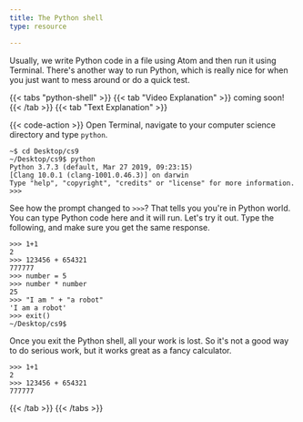 ```yaml
---
title: The Python shell
type: resource

---
```

Usually, we write Python code in a file using Atom and then run it using Terminal. There's another way to run
Python, which is really nice for when you just want to mess around or do a quick test.

{{< tabs "python-shell" >}}
{{< tab "Video Explanation" >}}
coming soon!
{{< /tab >}}
{{< tab "Text Explanation" >}}

{{< code-action >}} Open Terminal, navigate
to your computer science directory and type `python`.

```shell
~$ cd Desktop/cs9
~/Desktop/cs9$ python
Python 3.7.3 (default, Mar 27 2019, 09:23:15)
[Clang 10.0.1 (clang-1001.0.46.3)] on darwin
Type "help", "copyright", "credits" or "license" for more information.
>>>
```

See how the prompt changed to `>>>`? That tells you you're in Python world. You can type Python code here and
it will run. Let's try it out. Type the following, and make sure you get the same response.

```shell
>>> 1+1
2
>>> 123456 + 654321
777777
>>> number = 5
>>> number * number
25
>>> "I am " + "a robot"
'I am a robot'
>>> exit()
~/Desktop/cs9$
```

Once you exit the Python shell, all your work is lost. So it's not a good way to do serious work, but it
works great as a fancy calculator.

```shell
>>> 1+1
2
>>> 123456 + 654321
777777
```
{{< /tab >}}
{{< /tabs >}}
